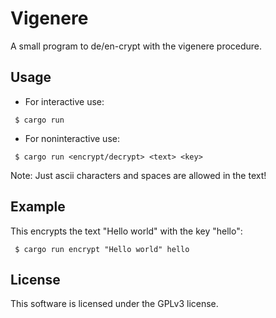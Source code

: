 # Vigenere
A small program to de/en-crypt with the vigenere procedure.

## Usage
- For interactive use: 
```shell
 $ cargo run
```

- For noninteractive use: 
```shell
 $ cargo run <encrypt/decrypt> <text> <key>
```

Note: Just ascii characters and spaces are allowed in the text!

## Example

This encrypts the text "Hello world" with the key "hello":
```shell
 $ cargo run encrypt "Hello world" hello
```

## License
This software is licensed under the GPLv3 license.
